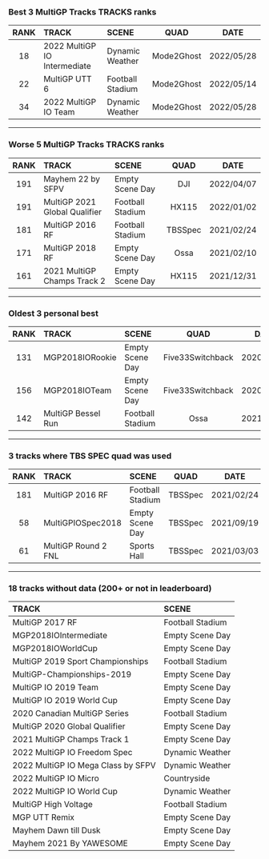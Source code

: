 ### Best 3 MultiGP Tracks TRACKS ranks
|RANK|TRACK|SCENE|QUAD|DATE|
|:---:|:---|:---|:---:|:---:|
|18|2022 MultiGP IO Intermediate|Dynamic Weather|Mode2Ghost|2022/05/28|
|22|MultiGP UTT 6|Football Stadium|Mode2Ghost|2022/05/14|
|34|2022 MultiGP IO Team|Dynamic Weather|Mode2Ghost|2022/05/28|
---
### Worse 5 MultiGP Tracks TRACKS ranks
|RANK|TRACK|SCENE|QUAD|DATE|
|:---:|:---|:---|:---:|:---:|
|191|Mayhem 22 by SFPV|Empty Scene Day|DJI|2022/04/07|
|191|MultiGP 2021 Global Qualifier|Football Stadium|HX115|2022/01/02|
|181|MultiGP 2016 RF|Football Stadium|TBSSpec|2021/02/24|
|171|MultiGP 2018 RF|Empty Scene Day|Ossa|2021/02/10|
|161|2021 MultiGP Champs Track 2|Empty Scene Day|HX115|2021/12/31|
---
### Oldest 3 personal best
|RANK|TRACK|SCENE|QUAD|DATE|
|:---:|:---|:---|:---:|:---:|
|131|MGP2018IORookie|Empty Scene Day|Five33Switchback|2020/12/05|
|156|MGP2018IOTeam|Empty Scene Day|Five33Switchback|2020/12/05|
|142|MultiGP Bessel Run|Football Stadium|Ossa|2021/02/06|
---
### 3 tracks where TBS SPEC quad was used
|RANK|TRACK|SCENE|QUAD|DATE|
|:---:|:---|:---|:---:|:---:|
|181|MultiGP 2016 RF|Football Stadium|TBSSpec|2021/02/24|
|58|MultiGPIOSpec2018|Empty Scene Day|TBSSpec|2021/09/19|
|61|MultiGP Round 2 FNL|Sports Hall|TBSSpec|2021/03/03|
---
### 18 tracks without data (200+ or not in leaderboard)
|TRACK|SCENE|
|:---|:---|
|MultiGP 2017 RF|Football Stadium|
|MGP2018IOIntermediate|Empty Scene Day|
|MGP2018IOWorldCup|Empty Scene Day|
|MultiGP 2019 Sport Championships|Football Stadium|
|MultiGP-Championships-2019|Empty Scene Day|
|MultiGP IO 2019 Team|Empty Scene Day|
|MultiGP IO 2019 World Cup|Empty Scene Day|
|2020 Canadian MultiGP Series|Football Stadium|
|MultiGP 2020 Global Qualifier|Empty Scene Day|
|2021 MultiGP Champs Track 1|Empty Scene Day|
|2022 MultiGP IO Freedom Spec|Dynamic Weather|
|2022 MultiGP IO Mega Class by SFPV|Dynamic Weather|
|2022 MultiGP IO Micro|Countryside|
|2022 MultiGP IO World Cup|Dynamic Weather|
|MultiGP High Voltage|Football Stadium|
|MGP UTT Remix|Empty Scene Day|
|Mayhem Dawn till Dusk|Empty Scene Day|
|Mayhem 2021 By YAWESOME|Empty Scene Day|
